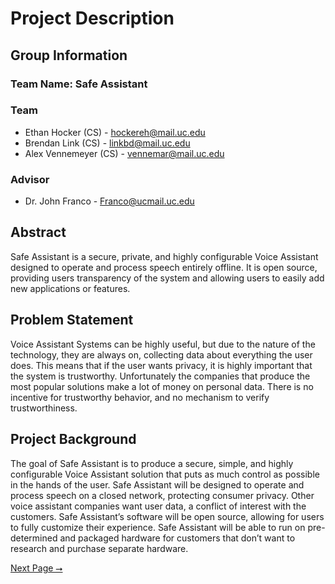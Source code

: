 # Project Description

## Group Information

### Team Name: Safe Assistant

### Team

- Ethan Hocker (CS) - hockereh@mail.uc.edu
- Brendan Link (CS) - linkbd@mail.uc.edu
- Alex Vennemeyer (CS) - vennemar@mail.uc.edu

### Advisor

- Dr. John Franco - Franco@ucmail.uc.edu

## Abstract
Safe Assistant is a secure, private, and highly configurable Voice Assistant designed to operate and process speech entirely offline. It is open source, providing users transparency of the system and allowing users to easily add new applications or features.

## Problem Statement

Voice Assistant Systems can be highly useful, but due  to the nature of the technology, they are always on, collecting data about everything the user does. This means that if the user wants privacy, it is highly important that the system is trustworthy. Unfortunately the companies that produce the most popular solutions make a lot of money on personal data. There is no incentive for trustworthy behavior, and no mechanism to verify trustworthiness.

## Project Background

The goal of Safe Assistant is to produce a secure, simple, and highly configurable Voice Assistant solution that puts as much control as possible in the hands of the user. Safe Assistant will be designed to operate and process speech on a closed network, protecting consumer privacy. Other voice assistant companies want user data, a conflict of interest with the customers. Safe Assistant’s software will be open source, allowing for users to fully customize their experience. Safe Assistant will be able to run on pre-determined and packaged hardware for customers that don’t want to research and purchase separate hardware.

[Next Page ⭢](02-user-interface-specification.md)
